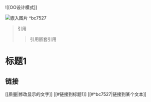 ![[OO设计模式]]

![嵌入图片](https://cdn.sspai.com/editor/u_5b3wva6y/16046439513256.png?imageView2/2/w/1120/q/90/interlace/1/ignore-error/1) ^bc7527
>引用
>>引用嵌套引用

# 标题1
## 链接
[[质量|修改显示的文字]]
[[#链接到标题1]]
[[#^bc7527|链接到某个文本]]